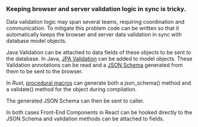### Keeping browser and server validation logic in sync is tricky.

Data validation logic may span several teams, requiring coordination and communication.
To mitigate this problem code can be written so that it automatically keeps the browser and 
server data validation in sync with database model objects. 

Java Validation can be attached to data fields of these objects to be sent to the database. 
In Java, [JPA Validation](https://beanvalidation.org/1.0/spec/) can be added to model objects. These Validation annotations 
can be read and a [JSON Schema](http://json-schema.org/specification.html) 
generated from them to be sent to the browser. 

In _Rust_, [procedural macros](https://doc.rust-lang.org/reference/procedural-macros.html) 
can generate both a json_schema() method and a validate() method for the object during 
compilation.

The generated JSON Schema can then be sent to caller.

In both cases Front-End Components in React can be hooked directly to the
JSON Schema and validation methods can be attached to fields.
